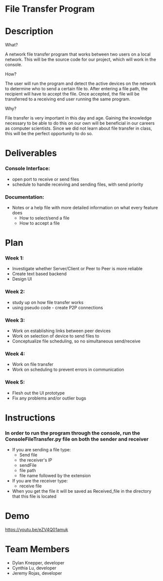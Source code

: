 # File Transfer Program

# Description

What?

A network file transfer program that works between two users on a local network.
This will be the source code for our project, which will work in the console.

How?

The user will run the program and detect the active devices on the network to determine who to send a certain file to. After entering a file path, the recipient will have to accept the file. Once accepted, the file will be transferred to a receiving end user running the same program.

Why?

File transfer is very important in this day and age. Gaining the knowledge necessary to be able to do this on our own will be beneficial in our careers as computer scientists. Since we did not learn about file transfer in class, this will be the perfect opportunity to do so.

# Deliverables

### Console Interface:
- open port to receive or send files
- schedule to handle receiving and sending files, with send priority
### Documentation:
- Notes or a help file with more detailed information on what every feature does
  - How to select/send a file
  - How to accept a file

# Plan

### Week 1:
- Investigate whether Server/Client or Peer to Peer is more reliable
- Create text based backend
- Design UI
### Week 2:
- study up on how file transfer works
-	using pseudo code - create P2P connections
### Week 3:
- Work on establishing links between peer devices
- Work on selection of device to send files to
- Conceptualize file scheduling, so no simultaneous send/receive
### Week 4:
- Work on file transfer
- Work on scheduling to prevent errors in communication
### Week 5:
- Flesh out the UI prototype
-	Fix any problems and/or outlier bugs

# Instructions

### In order to run the program through the console, run the ConsoleFileTransfer.py file on both the sender and receiver
- If you are sending a file type:
  - Send file
  - the receiver's IP
  - sendFile
  - file path
  - file name followed by the extension
- If you are the receiver type:
  - receive file
- When you get the file it will be saved as Received_file in the directory that this file is located
  
# Demo
https://youtu.be/eZV4Q01amuk


# Team Members
* Dylan Knepper, developer
* Cynthia Lu, developer
* Jeremy Rojas, developer
